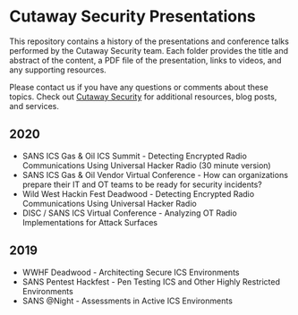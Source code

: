 # Cutaway Security Presentations

This repository contains a history of the presentations and conference talks performed by the Cutaway Security team. Each folder provides the title and abstract of the content, a PDF file of the presentation, links to videos, and any supporting resources. 

Please contact us if you have any questions or comments about these topics. Check out [Cutaway Security](https://www.cutawaysecurity.com/) for additional resources, blog posts, and services.

## 2020

* SANS ICS Gas & Oil ICS Summit - Detecting Encrypted Radio Communications Using Universal Hacker Radio (30 minute version)
* SANS ICS Gas & Oil Vendor Virtual Conference - How can organizations prepare their IT and OT teams to be ready for security incidents?
* Wild West Hackin Fest Deadwood - Detecting Encrypted Radio Communications Using Universal Hacker Radio
* DISC / SANS ICS Virtual Conference - Analyzing OT Radio Implementations for Attack Surfaces 

## 2019

* WWHF Deadwood - Architecting Secure ICS Environments
* SANS Pentest Hackfest - Pen Testing ICS and Other Highly Restricted Environments
* SANS @Night - Assessments in Active ICS Environments